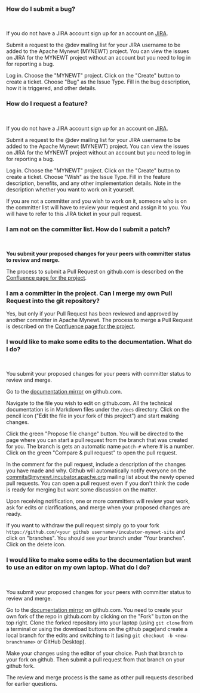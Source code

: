 ### How do I submit a bug?

<br>

If you do not have a JIRA account sign up for an account on [JIRA](https://issues.apache.org/jira/secure/Signup!default.jspa).

Submit a request to the @dev mailing list for your JIRA username to be added to the Apache Mynewt (MYNEWT) project. You can view the issues on JIRA for the MYNEWT project without an account but you need to log in for reporting a bug. 

Log in. Choose the "MYNEWT" project. Click on the "Create" button to create a ticket. Choose "Bug" as the Issue Type. Fill in the bug description, how it is triggered, and other details. 

### How do I request a feature?

<br>

If you do not have a JIRA account sign up for an account on [JIRA](https://issues.apache.org/jira/secure/Signup!default.jspa).

Submit a request to the @dev mailing list for your JIRA username to be added to the Apache Mynewt (MYNEWT) project. You can view the issues on JIRA for the MYNEWT project without an account but you need to log in for reporting a bug. 

Log in. Choose the "MYNEWT" project. Click on the "Create" button to create a ticket. Choose "Wish" as the Issue Type. Fill in the feature description,  benefits, and any other implementation details. Note in the description whether you want to work on it yourself. 

If you are not a committer and you wish to work on it, someone who is on the committer list will have to review your request and assign it to you. You will have to refer to this JIRA ticket in your pull request.

### I am not on the committer list. How do I submit a patch? 

<br>

**You submit your proposed changes for your peers with committer status to review and merge.**

The process to submit a Pull Request on github.com is described on the [Confluence page for the project](https://cwiki.apache.org/confluence/display/MYNEWT/Submitting+Pull+Requests). 

### I am a committer in the project. Can I merge my own Pull Request into the git repository?

Yes, but only if your Pull Request has been reviewed and approved by another committer in Apache Mynewt.
The process to merge a Pull Request is described on the [Confluence page for the project](https://cwiki.apache.org/confluence/display/MYNEWT/Merging+Pull+Requests).
    
### I would like to make some edits to the documentation. What do I do?

<br>

You submit your proposed changes for your peers with committer status to review and merge. 

Go to the [documentation mirror](https://github.com/apache/incubator-mynewt-site) on github.com.

Navigate to the file you wish to edit on github.com. All the technical documentation is in Markdown files under the `/docs` directory. Click on the pencil icon ("Edit the file in your fork of this project") and start making changes.

Click the green "Propose file change" button. You will be directed to the page where you can start a pull request from the branch that was created for you. The branch is gets an automatic name `patch-#` where # is a number. Click on the green "Compare & pull request" to open the pull request.

In the comment for the pull request, include a description of the changes you have made and why. Github will automatically notify everyone on the commits@mynewt.incubator.apache.org mailing list about the newly opened pull requests. You can open a pull request even if you don't think the code is ready for merging but want some discussion on the matter.

Upon receiving notification, one or more committers will review your work, ask for edits or clarifications, and merge when your proposed changes are ready.

If you want to withdraw the pull request simply go to your fork `https://github.com/<your github username>/incubator-mynewt-site` and click on "branches". You should see your branch under "Your branches". Click on the delete icon.

### I would like to make some edits to the documentation but want to use an editor on my own laptop. What do I do?

<br>

You submit your proposed changes for your peers with committer status to review and merge. 

Go to the [documentation mirror](https://github.com/apache/incubator-mynewt-site) on github.com. You need to create your own fork of the repo in github.com by clicking on the "Fork" button on the top right. Clone the forked repository into your laptop (using `git clone` from a terminal or using the download buttons on the github page)and create a local branch for the edits and switching to it (using `git checkout -b <new-branchname>` or GitHub Desktop). 

Make your changes using the editor of your choice. Push that branch to your fork on github. Then submit a pull request from that branch on your github fork.

The review and merge process is the same as other pull requests described for earlier questions.

